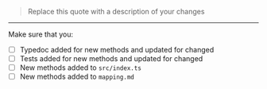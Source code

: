 > Replace this quote with a description of your changes

---

Make sure that you:

- [ ] Typedoc added for new methods and updated for changed
- [ ] Tests added for new methods and updated for changed
- [ ] New methods added to `src/index.ts`
- [ ] New methods added to `mapping.md`
